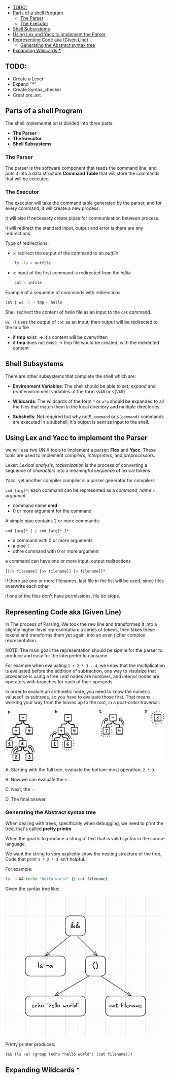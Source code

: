 <!--toc:start-->

- [TODO:](#todo)
- [Parts of a shell Program](#parts-of-a-shell-program)
  - [The Parser](#the-parser)
  - [The Executor](#the-executor)
- [Shell Subsystems](#shell-subsystems)
- [Using Lex and Yacc to implement the Parser](#using-lex-and-yacc-to-implement-the-parser)
- [Representing Code aka (Given Line)](#representing-code-aka-given-line)
  - [Generating the Abstract syntax tree](#generating-the-abstract-syntax-tree)
- [Expanding Wildcards **\***](#expanding-wildcards)
<!--toc:end-->

## TODO:

- Create a Lexer
- Expand "\*"
- Create Syntax_checker <!-- Qued -->
- Creat pre_ast
<!-- - Create ast -->

## Parts of a shell Program

The shell implementation is divided into three parts:

- **The Parser**
- **The Executor**
- **Shell Subsystems**

### The Parser

The parser is the software component that reads the command line, and puts it into a data structure
**Command Table** that will store the commands that will be executed.

### The Executor

The executor will take the command table generated by the parser, and for every command, it will create a new process.

It will also if necessary create pipes for communication between process.

It will redirect the standard input, output and error is there are any redirections.

Type of redirections:

- `>`: redirect the output of the command to an _outfile_

```bash
    ls -la > outfile
```

- `<`: input of the first command is redirected from the _infile_

```bash
    cat < infile
```

Example of a sequence of commands with redirections

```bash
cat | wc -l > tmp < hello
```

Shell redirect the content of _hello_ file as an input to the `cat` command.

`wc -l` uses the output of `cat` as an input, then output will be redirected to the tmp file

- if **tmp** exist:
  -> It's content will be overwritten
- if **tmp** does not exist:
  -> tmp file would be created, with the redirected content

## Shell Subsystems

There are other subsystems that complete the shell which are:

- **Environment Variables**: The shell should be able to _set_, _expand_ and _print_ environment variables
  of the form `$VAR` or `${VAR}`

- **Wildcards**: The wildcards of the form `*` or `a*a` should be expanded to all the files that match them in the local directory
  and multiple directories.

- **Subshells**: Not required but why not!!, `command` or `$(command)`
  commands are executed in a subshell, it's output is sent as input to the shell.

## Using Lex and Yacc to implement the Parser

we will use two UNIX tools to implement a parser: **Flex** and **Yacc**. These tools are used to
implement _compilers_, _interpreters_, and _preprocessors_.

Lexer: _Lexical analysis_, _tockenization_ is the process of converting a sequence of _characters_ into a meaningful sequence of lexical tokens

Yacc: yet another compiler compiler is a parser generator for compilers

`cmd [arg]*`: each command can be represented as a _command_name + argument_

- command name **cmd**
- 0 or more argument for the command

A simple pipe contains 2 or more commands:

`cmd [arg]* [ | cmd [arg]* ]*`

- a command with 0 or more arguments
- a pipe `|`
- othre command with 0 or more argument

a command can have one or more input, output redirections

`[[[> filename] [>> filename]] [< filename]]*`

if there are one or more filenames, last file in the list will be used, since files overwrite each other

if one of the files don't have permissions, file i/o stops.

## Representing Code aka (Given Line)

In The process of Parsing, We took the raw line and transformed it into a slightly higher-level representation: a series of tokens,
then takes these tokens and transforms them yet again, into an even richer complex representation.

NOTE: The main goal: the representation should be sipmle for the parser to produce and easy for the interpreter to consume.

For example when evaluating `1 + 2 * 3 - 4`, we know that the multiplication is evaluated before the addition of subtraction,
one way to visulaize that prcedence is using a tree Leaf nodes are numbers, and interior nodes are operators with branches for each of their operands.

In order to evalure an arithmetic node, you need to know the numeric valuesof its subtrees, so you have to evaluate those first.
That means working your way from the leaves up to the root, in a _post-order_ traversal:

![post-order traversal](./media/tree-evaluate.png)

A. Starting with the full tree, evaluate the bottom-most operation, `2 * 3`.

B. Now we can evaluate the `+`.

C. Next, the `-`.

D. The final answer.

### Generating the Abstract syntax tree

When dealing with trees, specifically when debugging, we need to print the tree, that's called **pretty printin**

When the goal is to produce a string of text that is valid syntax in the source language.

We want the string to very explicitly show the nesting structure of the tree, Code that print `1 * 2 * 3` isn't helpful.

For example:

```bash
ls -a && (echo "hello world" || cat filename)
```

Given the syntax tree like:

![simple command tree representation](./media/representation-simple_command.png)

Pretty printer produces:

```
(&& (ls -a) (group (echo "hello world") (cat filename)))
```

## Expanding Wildcards **\***
